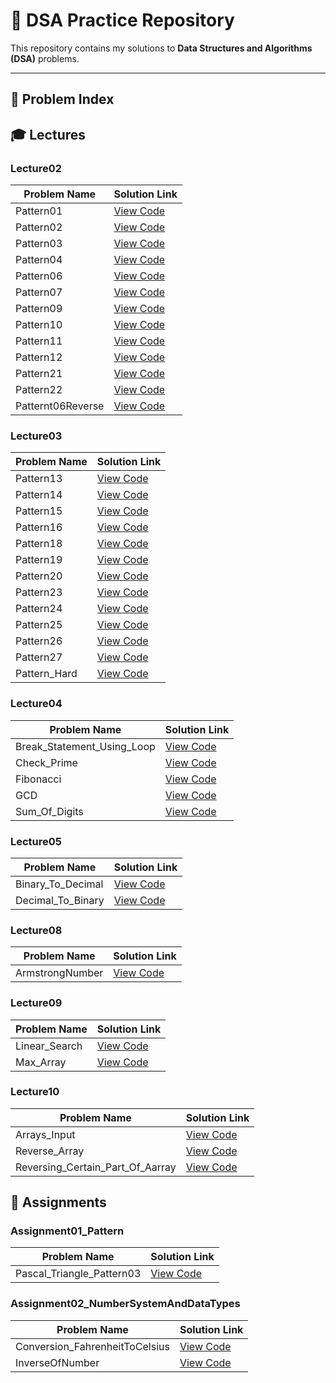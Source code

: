 # 📘 DSA Practice Repository

This repository contains my solutions to **Data Structures and Algorithms (DSA)** problems.

---

## 📑 Problem Index

## 🎓 Lectures

### Lecture02

| Problem Name | Solution Link |
|--------------|---------------|
| Pattern01 | [View Code](src/Lecture02/Pattern01.java) |
| Pattern02 | [View Code](src/Lecture02/Pattern02.java) |
| Pattern03 | [View Code](src/Lecture02/Pattern03.java) |
| Pattern04 | [View Code](src/Lecture02/Pattern04.java) |
| Pattern06 | [View Code](src/Lecture02/Pattern06.java) |
| Pattern07 | [View Code](src/Lecture02/Pattern07.java) |
| Pattern09 | [View Code](src/Lecture02/Pattern09.java) |
| Pattern10 | [View Code](src/Lecture02/Pattern10.java) |
| Pattern11 | [View Code](src/Lecture02/Pattern11.java) |
| Pattern12 | [View Code](src/Lecture02/Pattern12.java) |
| Pattern21 | [View Code](src/Lecture02/Pattern21.java) |
| Pattern22 | [View Code](src/Lecture02/Pattern22.java) |
| Patternt06Reverse | [View Code](src/Lecture02/Patternt06Reverse.java) |


### Lecture03

| Problem Name | Solution Link |
|--------------|---------------|
| Pattern13 | [View Code](src/Lecture03/Pattern13.java) |
| Pattern14 | [View Code](src/Lecture03/Pattern14.java) |
| Pattern15 | [View Code](src/Lecture03/Pattern15.java) |
| Pattern16 | [View Code](src/Lecture03/Pattern16.java) |
| Pattern18 | [View Code](src/Lecture03/Pattern18.java) |
| Pattern19 | [View Code](src/Lecture03/Pattern19.java) |
| Pattern20 | [View Code](src/Lecture03/Pattern20.java) |
| Pattern23 | [View Code](src/Lecture03/Pattern23.java) |
| Pattern24 | [View Code](src/Lecture03/Pattern24.java) |
| Pattern25 | [View Code](src/Lecture03/Pattern25.java) |
| Pattern26 | [View Code](src/Lecture03/Pattern26.java) |
| Pattern27 | [View Code](src/Lecture03/Pattern27.java) |
| Pattern_Hard | [View Code](src/Lecture03/Pattern_Hard.java) |


### Lecture04

| Problem Name | Solution Link |
|--------------|---------------|
| Break_Statement_Using_Loop | [View Code](src/Lecture04/Break_Statement_Using_Loop.java) |
| Check_Prime | [View Code](src/Lecture04/Check_Prime.java) |
| Fibonacci | [View Code](src/Lecture04/Fibonacci.java) |
| GCD | [View Code](src/Lecture04/GCD.java) |
| Sum_Of_Digits | [View Code](src/Lecture04/Sum_Of_Digits.java) |


### Lecture05

| Problem Name | Solution Link |
|--------------|---------------|
| Binary_To_Decimal | [View Code](src/Lecture05/Binary_To_Decimal.java) |
| Decimal_To_Binary | [View Code](src/Lecture05/Decimal_To_Binary.java) |


### Lecture08

| Problem Name | Solution Link |
|--------------|---------------|
| ArmstrongNumber | [View Code](src/Lecture08/ArmstrongNumber.java) |


### Lecture09

| Problem Name | Solution Link |
|--------------|---------------|
| Linear_Search | [View Code](src/Lecture09/Linear_Search.java) |
| Max_Array | [View Code](src/Lecture09/Max_Array.java) |


### Lecture10

| Problem Name | Solution Link |
|--------------|---------------|
| Arrays_Input | [View Code](src/Lecture10/Arrays_Input.java) |
| Reverse_Array | [View Code](src/Lecture10/Reverse_Array.java) |
| Reversing_Certain_Part_Of_Aarray | [View Code](src/Lecture10/Reversing_Certain_Part_Of_Aarray.java) |


## 📝 Assignments

### Assignment01_Pattern

| Problem Name | Solution Link |
|--------------|---------------|
| Pascal_Triangle_Pattern03 | [View Code](src/Assignment01_Pattern/Pascal_Triangle_Pattern03.java) |


### Assignment02_NumberSystemAndDataTypes

| Problem Name | Solution Link |
|--------------|---------------|
| Conversion_FahrenheitToCelsius | [View Code](src/Assignment02_NumberSystemAndDataTypes/Conversion_FahrenheitToCelsius.java) |
| InverseOfNumber | [View Code](src/Assignment02_NumberSystemAndDataTypes/InverseOfNumber.java) |

